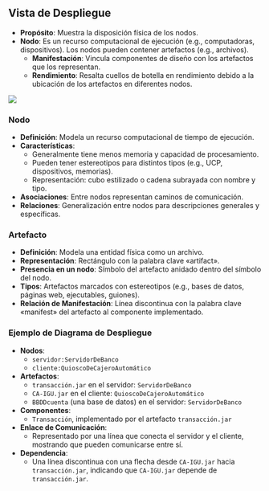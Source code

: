 

## Vista de Despliegue

- **Propósito**: Muestra la disposición física de los nodos.
- **Nodo**: Es un recurso computacional de ejecución (e.g., computadoras, dispositivos). Los nodos pueden contener artefactos (e.g., archivos).
  - **Manifestación**: Vincula componentes de diseño con los artefactos que los representan.
  - **Rendimiento**: Resalta cuellos de botella en rendimiento debido a la ubicación de los artefactos en diferentes nodos.


![](https://lh7-us.googleusercontent.com/docsz/AD_4nXd47e6m9Cc2Qm1jbxyvcQE4hUghHaZUuzL1bEtiPNtC9VRJME-vG7pQxeMgos9ntdDUk6DAKLQkCXTU_GaLysmxZsq9iNFVwKIlkW_W-_lNp2-8wqGXubQijLXIXDFJWDUytns9iIcvj_99rsralGmMIgJ4?key=VReuh94fGGpJZLGsXsGdUQ)


### Nodo

- **Definición**: Modela un recurso computacional de tiempo de ejecución.
- **Características**:
  - Generalmente tiene menos memoria y capacidad de procesamiento.
  - Pueden tener estereotipos para distintos tipos (e.g., UCP, dispositivos, memorias).
  - Representación: cubo estilizado o cadena subrayada con nombre y tipo.
- **Asociaciones**: Entre nodos representan caminos de comunicación.
- **Relaciones**: Generalización entre nodos para descripciones generales y específicas.

### Artefacto

- **Definición**: Modela una entidad física como un archivo.
- **Representación**: Rectángulo con la palabra clave «artifact».
- **Presencia en un nodo**: Símbolo del artefacto anidado dentro del símbolo del nodo.
- **Tipos**: Artefactos marcados con estereotipos (e.g., bases de datos, páginas web, ejecutables, guiones).
- **Relación de Manifestación**: Línea discontinua con la palabra clave «manifest» del artefacto al componente implementado.

### Ejemplo de Diagrama de Despliegue

- **Nodos**:
  - `servidor:ServidorDeBanco`
  - `cliente:QuioscoDeCajeroAutomático`
- **Artefactos**:
  - `transacción.jar` en el servidor: `ServidorDeBanco`
  - `CA-IGU.jar` en el cliente: `QuioscoDeCajeroAutomático`
  - `BBDDcuenta` (una base de datos) en el servidor: `ServidorDeBanco`
- **Componentes**:
  - `Transacción`, implementado por el artefacto `transacción.jar`
- **Enlace de Comunicación**:
  - Representado por una línea que conecta el servidor y el cliente, mostrando que pueden comunicarse entre sí.
- **Dependencia**:
  - Una línea discontinua con una flecha desde `CA-IGU.jar` hacia `transacción.jar`, indicando que `CA-IGU.jar` depende de `transacción.jar`.
